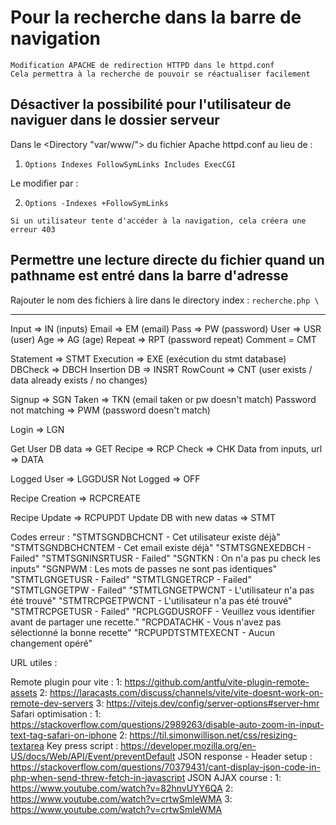 
# Pour la recherche dans la barre de navigation

``` 
Modification APACHE de redirection HTTPD dans le httpd.conf 
Cela permettra à la recherche de pouvoir se réactualiser facilement
```
## Désactiver la possibilité pour l'utilisateur de naviguer dans le dossier serveur 

Dans le <Directory "var/www/"> du fichier Apache httpd.conf au lieu de :

1. ` Options Indexes FollowSymLinks Includes ExecCGI `

Le modifier par :

2. ` Options -Indexes +FollowSymLinks `

```
Si un utilisateur tente d'accéder à la navigation, cela créera une erreur 403
```

## Permettre une lecture directe du fichier quand un pathname est entré dans la barre d'adresse

Rajouter le nom des fichiers à lire dans le directory index :
` recherche.php \ `


---


Input => IN (inputs)
	Email => EM (email)
	Pass => PW (password)
	User => USR (user)
	Age => AG (age)
	Repeat => RPT (password repeat)
	Comment = CMT

Statement => STMT 
	Execution => EXE (exécution du stmt database)
	DBCheck => DBCH
	Insertion DB => INSRT
	RowCount => CNT (user exists / data already exists / no changes)

Signup => SGN
	Taken => TKN (email taken or pw doesn't match)
	Password not matching => PWM (password doesn't match)

Login => LGN

Get User DB data => GET
	Recipe => RCP
	Check => CHK
	Data from inputs, url => DATA


Logged User => LGGDUSR
	Not Logged => OFF

Recipe Creation => RCPCREATE

Recipe Update => RCPUPDT
	Update DB with new datas => STMT


Codes erreur :
"STMTSGNDBCHCNT - Cet utilisateur existe déjà"
"STMTSGNDBCHCNTEM - Cet email existe déjà"
"STMTSGNEXEDBCH - Failed"
"STMTSGNINSRTUSR - Failed"
"SGNTKN : On n'a pas pu check les inputs"
"SGNPWM : Les mots de passes ne sont pas identiques"
"STMTLGNGETUSR - Failed"
"STMTLGNGETRCP - Failed"
"STMTLGNGETPW - Failed"
"STMTLGNGETPWCNT - L'utilisateur n'a pas été trouvé"
"STMTRCPGETPWCNT - L'utilisateur n'a pas été trouvé"
"STMTRCPGETUSR - Failed"
"RCPLGGDUSROFF - Veuillez vous identifier avant de partager une recette."
"RCPDATACHK - Vous n'avez pas sélectionné la bonne recette"
"RCPUPDTSTMTEXECNT - Aucun changement opéré"


URL utiles :

Remote plugin pour vite : 
1: https://github.com/antfu/vite-plugin-remote-assets
2: https://laracasts.com/discuss/channels/vite/vite-doesnt-work-on-remote-dev-servers
3: https://vitejs.dev/config/server-options#server-hmr
Safari optimisation : 
1: https://stackoverflow.com/questions/2989263/disable-auto-zoom-in-input-text-tag-safari-on-iphone
2: https://til.simonwillison.net/css/resizing-textarea
Key press script : https://developer.mozilla.org/en-US/docs/Web/API/Event/preventDefault
JSON response - Header setup : 
https://stackoverflow.com/questions/70379431/cant-display-json-code-in-php-when-send-threw-fetch-in-javascript
JSON AJAX course : 
1: https://www.youtube.com/watch?v=82hnvUYY6QA
2: https://www.youtube.com/watch?v=crtwSmleWMA
3: https://www.youtube.com/watch?v=crtwSmleWMA


